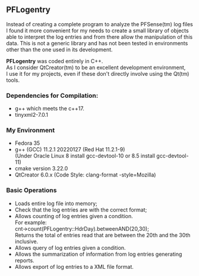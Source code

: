 ## PFLogentry
Instead of creating a complete program to analyze the PFSense(tm) log files I found it more convenient for my needs to create a small library of objects able to interpret the log entries and from there allow the manipulation of this data.
This is not a generic library and has not been tested in environments other than the one used in its development.

<b>PFLogentry</b> was coded entirely in C++.<br>
As I consider QtCreator(tm) to be an excellent development environment,<br>
I use it for my projects, even if these don't directly involve using the Qt(tm) tools.

### Dependencies for Compilation:
- g++ which meets the c++17.<br>
- tinyxml2-7.0.1

### My Environment
- Fedora 35<br>
- g++ (GCC) 11.2.1 20220127 (Red Hat 11.2.1-9)<br>
(Under Oracle Linux 8 install gcc-devtool-10 or 8.5 install gcc-devtool-11)<br>
- cmake version 3.22.0<br>
- QtCreator 6.0.x (Code Style: clang-format -style=Mozilla)

### Basic Operations

- Loads entire log file into memory;
- Check that the log entries are with the correct format;
- Allows counting of log entries given a condition.<br>
For example:<br> cnt->count(PFLogentry::HdrDay).betweenAND(20,30);<br>
Returns the total of entries read that are between the 20th and the 30th inclusive.
- Allows query of log entries given a condition.<br>
- Allows the summarization of information from log entries generating reports.<br>
- Allows export of log entries to a XML file format.<br>
